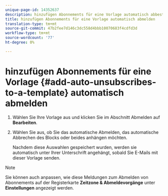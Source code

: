 ```yaml
---
unique-page-id: 14352637
description: hinzufügen Abonnements für eine Vorlage automatisch abbestellen - Marketing Docs - Produktdokumentation
title: hinzufügen Abonnements für eine Vorlage automatisch abmelden
translation-type: tm+mt
source-git-commit: 47b2fee7d146c3dc558d4bbb10070683f4cdfd3d
workflow-type: tm+mt
source-wordcount: '77'
ht-degree: 0%

---
```



# hinzufügen Abonnements für eine Vorlage {#add-auto-unsubscribes-to-a-template} automatisch abmelden

1. Wählen Sie Ihre Vorlage aus und klicken Sie im Abschnitt Abmelden auf **Bearbeiten**.
1. Wählen Sie aus, ob Sie das automatische Abmelden, das automatische Abbrechen des Blocks oder beides anhängen möchten.

   Nachdem diese Auswahlen gespeichert wurden, werden sie automatisch unter Ihrer Unterschrift angehängt, sobald Sie E-Mails mit dieser Vorlage senden.

>[!NOTE]
>
>Sie können auch anpassen, wie diese Meldungen zum Abmelden von Abonnements auf der Registerkarte **Zeitzone &amp; Abmeldevorgänge** unter **Einstellungen** angezeigt werden.

